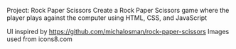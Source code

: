 Project: Rock Paper Scissors
Create a Rock Paper Scissors game where the player plays against the computer using HTML, CSS, and JavaScript

UI inspired by https://github.com/michalosman/rock-paper-scissors
Images used from icons8.com